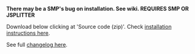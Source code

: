 **There may be a SMP's bug on installation. See wiki.
REQUIRES SMP OR JSPLITTER**

Download below clicking at 'Source code (zip)'. Check [installation instructions here](../../wiki/Installation).

See full [changelog here](../main/CHANGELOG.md).